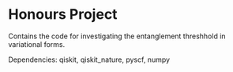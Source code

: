 # Honours Project
 Contains the code for investigating the entanglement threshhold in variational forms.
 
 Dependencies:
    qiskit,
    qiskit_nature,
    pyscf,
    numpy
